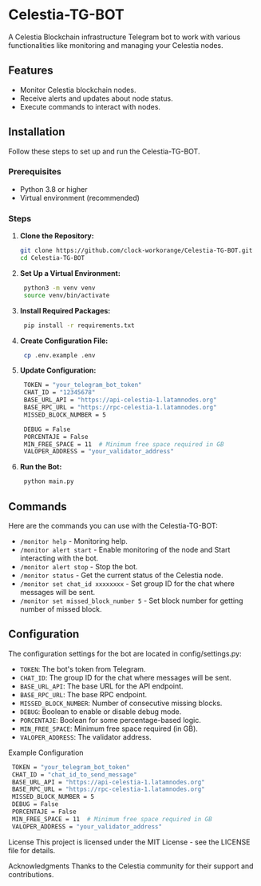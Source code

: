 # Celestia-TG-BOT

A Celestia Blockchain infrastructure Telegram bot to work with various functionalities like monitoring and managing your Celestia nodes.

## Features

- Monitor Celestia blockchain nodes.
- Receive alerts and updates about node status.
- Execute commands to interact with nodes.

## Installation

Follow these steps to set up and run the Celestia-TG-BOT.

### Prerequisites

- Python 3.8 or higher
- Virtual environment (recommended)

### Steps

1. **Clone the Repository:**
   ```bash
   git clone https://github.com/clock-workorange/Celestia-TG-BOT.git
   cd Celestia-TG-BOT

2. **Set Up a Virtual Environment:**
   ```bash
    python3 -m venv venv
    source venv/bin/activate
3. **Install Required Packages:**
   ```bash
    pip install -r requirements.txt

4. **Create Configuration File:**

   ```bash
    cp .env.example .env

5. **Update Configuration:**

   ```bash
    TOKEN = "your_telegram_bot_token"
    CHAT_ID = "12345678"
    BASE_URL_API = "https://api-celestia-1.latamnodes.org"
    BASE_RPC_URL = "https://rpc-celestia-1.latamnodes.org"
    MISSED_BLOCK_NUMBER = 5

    DEBUG = False
    PORCENTAJE = False
    MIN_FREE_SPACE = 11  # Minimum free space required in GB
    VALOPER_ADDRESS = "your_validator_address"

6. **Run the Bot:**
   ```bash
    python main.py

## Commands
Here are the commands you can use with the Celestia-TG-BOT:

- ```/monitor help``` - Monitoring help.
- ```/monitor alert start``` - Enable monitoring of the node and Start interacting with the bot.
- ```/monitor alert stop``` - Stop the bot.
- ```/monitor status``` - Get the current status of the Celestia node.
- ```/monitor set chat_id xxxxxxxx``` - Set group ID for the chat where messages will be sent.
- ```/monitor set missed_block_number 5``` - Set block number for getting number of missed block.

## Configuration
The configuration settings for the bot are located in config/settings.py:

- ```TOKEN```: The bot's token from Telegram.
- ```CHAT_ID```: The group ID for the chat where messages will be sent.
- ```BASE_URL_API```: The base URL for the API endpoint.
- ```BASE_RPC_URL```: The base RPC endpoint.
- ```MISSED_BLOCK_NUMBER```: Number of consecutive missing blocks.
- ```DEBUG```: Boolean to enable or disable debug mode.
- ```PORCENTAJE```: Boolean for some percentage-based logic.
- ```MIN_FREE_SPACE```: Minimum free space required (in GB).
- ```VALOPER_ADDRESS```: The validator address.

Example Configuration
   ```bash
    TOKEN = "your_telegram_bot_token"
    CHAT_ID = "chat_id_to_send_message"
    BASE_URL_API = "https://api-celestia-1.latamnodes.org"
    BASE_RPC_URL = "https://rpc-celestia-1.latamnodes.org"
    MISSED_BLOCK_NUMBER = 5
    DEBUG = False
    PORCENTAJE = False
    MIN_FREE_SPACE = 11  # Minimum free space required in GB
    VALOPER_ADDRESS = "your_validator_address"
   ```
License
This project is licensed under the MIT License - see the LICENSE file for details.

Acknowledgments
Thanks to the Celestia community for their support and contributions.
